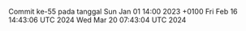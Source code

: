 Commit ke-55 pada tanggal Sun Jan 01 14:00 2023 +0100
Fri Feb 16 14:43:06 UTC 2024
Wed Mar 20 07:43:04 UTC 2024

